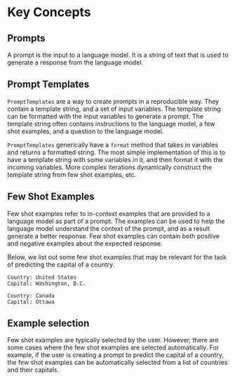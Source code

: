 # Key Concepts

## Prompts

A prompt is the input to a language model. It is a string of text that is used to generate a response from the language model.


## Prompt Templates

`PromptTemplates` are a way to create prompts in a reproducible way. They contain a template string, and a set of input variables. The template string can be formatted with the input variables to generate a prompt. The template string often contains instructions to the language model, a few shot examples, and a question to the language model.

`PromptTemplates` generically have a `format` method that takes in variables and returns a formatted string.
The most simple implementation of this is to have a template string with some variables in it, and then format it with the incoming variables.
More complex iterations dynamically construct the template string from few shot examples, etc.


## Few Shot Examples

Few shot examples refer to in-context examples that are provided to a language model as part of a prompt. The examples can be used to help the language model understand the context of the prompt, and as a result generate a better response. Few shot examples can contain both positive and negative examples about the expected response.

Below, we list out some few shot examples that may be relevant for the task of predicting the capital of a country.

```
Country: United States
Capital: Washington, D.C.

Country: Canada
Capital: Ottawa
```

## Example selection

Few shot examples are typically selected by the user. However, there are some cases where the few shot examples are selected automatically. For example, if the user is creating a prompt to predict the capital of a country, the few shot examples can be automatically selected from a list of countries and their capitals.
